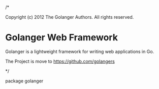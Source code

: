 /*

Copyright (c) 2012 The Golanger Authors. All rights reserved.


Golanger Web Framework
=======================================================================

Golanger is a lightweight framework for writing web applications in Go. 

The Project is move to <a href="http://https://github.com/golangers" target="_blank">https://github.com/golangers</a>

*/

package golanger

